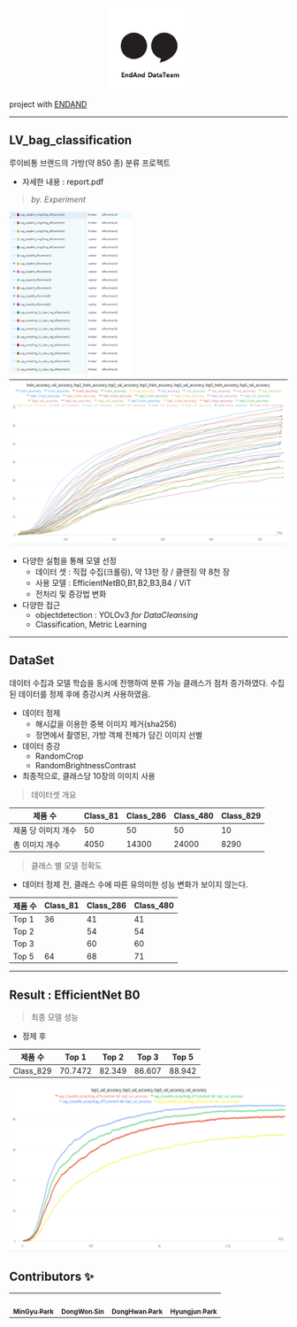 
<p align="center">
  <img src="logo.png" width="150"/>
</p>

project with [ENDAND](https://endand.com/)

---

## LV_bag_classification  
루이비통 브랜드의 가방(약 850 종) 분류 프로젝트  
- 자세한 내용 : report.pdf
> _by. Experiment_


<p align="centor">
  <img src="acc_bar.png" height="300"/>
  <img src="acc_graph.png" width="600" height="300"/>
</p>

- 다양한 실험을 통해 모델 선정
  - 데이터 셋 : 직접 수집(크롤링), 약 13만 장 / 클렌징 약 8천 장
  - 사용 모델 : EfficientNetB0,B1,B2,B3,B4 / ViT
  - 전처리 및 증강법 변화
- 다양한 접근
  - objectdetection : YOLOv3 _for DataCleansing_
  - Classification, Metric Learning  
  
  
  
    
---
## DataSet
데이터 수집과 모델 학습을 동시에 전행하여 분류 가능 클래스가 점차 증가하였다. 수집된 데이터를 정제 후에 증강시켜 사용하였음.  
- 데이터 정제
  - 해시값을 이용한 중복 이미지 제거(sha256)
  - 정면에서 촬영된, 가방 객체 전체가 담긴 이미지 선별
- 데이터 증강
  - RandomCrop
  - RandomBrightnessContrast
- 최종적으로, 클래스당 10장의 이미지 사용

> 데이터셋 개요  

제품 수 |Class_81|Class_286|Class_480|Class_829
---|---|---|---|---
제품 당 이미지 개수|50|50|50|10
총 이미지 개수|4050|14300|24000|8290

> 클래스 별 모델 정확도
- 데이터 정제 전, 클래스 수에 따른 유의미한 성능 변화가 보이지 않는다.

제품 수 |Class_81|Class_286|Class_480
---|---|---|---
Top 1|36|41|41
Top 2| |54|54
Top 3| |60|60
Top 5|64|68|71




---
## Result : EfficientNet B0
> 최종 모델 성능
- 정제 후 

제품 수 |Top 1|Top 2|Top 3|Top 5
---|---|---|---|---
Class_829|70.7472|82.349|86.607|88.942


<p align="centor">
  <img src="acc_result.png" width="600" height="300"/>
</p>

## Contributors ✨



<table align="center">
  <tr>
    <td align="center"><a href="https://github.com/Tieck-IT"><img src="https://avatars.githubusercontent.com/u/90205987?v=4" width="100px;" alt=""/><br /><sub><b>MinGyu Park</b></sub></a><br />
      <td align="center"><a href="https://github.com/Whizkid1"><img src="https://avatars.githubusercontent.com/u/96673353?v=4" width="100px;" alt=""/><br /><sub><b>DongWon Sin</b>
      <td align="center"><a href="https://github.com/parkdonghwan97"><img src="https://avatars.githubusercontent.com/u/64680900?v=4" width="100px;" alt=""/><br /><sub><b>DongHwan Park</b>
    <td align="center"><a href="https://github.com/DencioHR"><img src="https://avatars.githubusercontent.com/u/72211934?v=4" width="100px;" alt=""/><br /><sub><b>Hyungjun Park</b>
  </tr>
</table>
